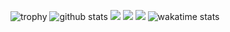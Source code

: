 ![trophy](https://github-profile-trophy.vercel.app/?username=soft-bear&theme=darkhub)
![github stats](https://github-readme-stats.vercel.app/api?username=soft-bear&show_icons=true&theme=bear&count_private=true)
[![](https://raw.githubusercontent.com/soft-bear/soft-bear/master/profile-summary-card-output/dracula/0-profile-details.svg)](https://github.com/vn7n24fzkq/github-profile-summary-cards)
[![](https://raw.githubusercontent.com/soft-bear/soft-bear/master/profile-summary-card-output/dracula/1-repos-per-language.svg)](https://github.com/vn7n24fzkq/github-profile-summary-cards)
[![](https://raw.githubusercontent.com/soft-bear/soft-bear/master/profile-summary-card-output/dracula/2-most-commit-language.svg)](https://github.com/vn7n24fzkq/github-profile-summary-cards)
![wakatime stats](https://github-readme-stats.vercel.app/api/wakatime?username=softbear&theme=bear)
